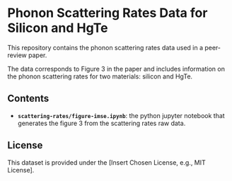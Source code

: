 # Phonon Scattering Rates Data for Silicon and HgTe

This repository contains the phonon scattering rates data used in a peer-review paper. 

The data corresponds to Figure 3 in the paper and includes information on the phonon scattering rates for two materials: silicon and HgTe.

## Contents

  - **`scattering-rates/figure-imse.ipynb`**: the python jupyter notebook that generates the figure 3 from the scattering rates raw data.


## License

This dataset is provided under the [Insert Chosen License, e.g., MIT License].


